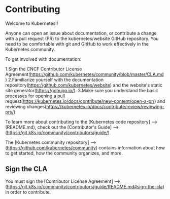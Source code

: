 # Contributing

Welcome to Kubernetes!!

Anyone can open an issue about documentation, or contribute a change with a pull request (PR) to the kubernetes/website GitHub repository. You need to be comfortable with git and GitHub to work effectively in the Kubernetes community.

To get involved with documentation:

1.Sign the CNCF Contributor License Agreement(https://github.com/kubernetes/community/blob/master/CLA.md)
2.Familiarize yourself with the documentation repository(https://github.com/kubernetes/website) and the website's static site generator(https://gohugo.io/).
3.Make sure you understand the basic processes for opening a pull request(https://kubernetes.io/docs/contribute/new-content/open-a-pr/) and reviewing changes(https://kubernetes.io/docs/contribute/review/reviewing-prs/).


To learn more about contributing to the [Kubernetes code repository] --> (README.md), check out the 
[Contributor's Guide] --> (https://git.k8s.io/community/contributors/guide/).

The [Kubernetes community repository] --> (https://github.com/kubernetes/community) contains information about how to get started, how the community organizes, and more.

## Sign the CLA

You must sign the [Contributor License Agreement] --> (https://git.k8s.io/community/contributors/guide/README.md#sign-the-cla) in order to contribute.


